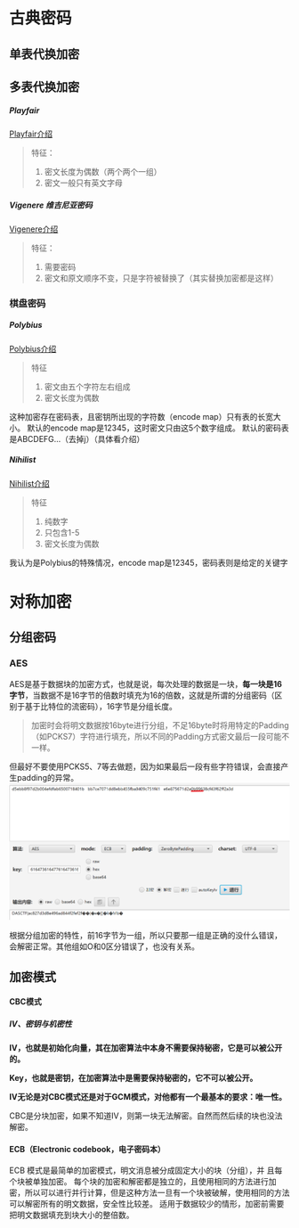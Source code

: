 # 古典密码

## 单表代换加密


## 多表代换加密

##### Playfair
[Playfair介绍](https://ctf-wiki.org/crypto/classical/polyalphabetic/#playfair)
> 特征：
> 1. 密文长度为偶数（两个两个一组）
> 2. 密文一般只有英文字母

##### Vigenere 维吉尼亚密码
[Vigenere介绍](https://ctf-wiki.org/crypto/classical/polyalphabetic/#vigenere)
> 特征：
> 1. 需要密码
> 2. 密文和原文顺序不变，只是字符被替换了（其实替换加密都是这样）

### 棋盘密码
##### Polybius
[Polybius介绍](https://ctf-wiki.org/crypto/classical/polyalphabetic/#polybius)
> 特征
> 1. 密文由五个字符左右组成
> 2. 密文长度为偶数

这种加密存在密码表，且密钥所出现的字符数（encode map）只有表的长宽大小。
默认的encode map是12345，这时密文只由这5个数字组成。
默认的密码表是ABCDEFG...（去掉j）（具体看介绍）

##### Nihilist
[Nihilist介绍](https://ctf-wiki.org/crypto/classical/polyalphabetic/#nihilist)
> 特征
> 1. 纯数字
> 2. 只包含1-5
> 3. 密文长度为偶数

我认为是Polybius的特殊情况，encode map是12345，密码表则是给定的关键字



# 对称加密

## 分组密码
### AES
AES是基于数据块的加密方式，也就是说，每次处理的数据是一块，**每一块是16字节**，当数据不是16字节的倍数时填充为16的倍数，这就是所谓的分组密码（区别于基于比特位的流密码），16字节是分组长度。

> 加密时会将明文数据按16byte进行分组，不足16byte时将用特定的Padding（如PCKS7）字符进行填充，所以不同的Padding方式密文最后一段可能不一样。

但最好不要使用PCKS5、7等去做题，因为如果最后一段有些字符错误，会直接产生padding的异常。
![](../../attachments/Pasted%20image%2020230909205742.png)

根据分组加密的特性，前16字节为一组，所以只要那一组是正确的没什么错误，会解密正常。其他组如O和0区分错误了，也没有关系。


## 加密模式
#### CBC模式
##### IV、密钥与机密性

**IV，也就是初始化向量，其在加密算法中本身不需要保持秘密，它是可以被公开的。**

**Key，也就是密钥，在加密算法中是需要保持秘密的，它不可以被公开。**

**IV无论是对CBC模式还是对于GCM模式，对他都有一个最基本的要求：唯一性。**

CBC是分块加密，如果不知道IV，则第一块无法解密。自然而然后续的块也没法解密。

#### ECB（Electronic codebook，电子密码本）
ECB 模式是最简单的加密模式，明文消息被分成固定大小的块（分组），并 且每个块被单独加密。 每个块的加密和解密都是独立的，且使用相同的方法进行加密，所以可以进行并行计算，但是这种方法一旦有一个块被破解，使用相同的方法可以解密所有的明文数据，安全性比较差。 适用于数据较少的情形，加密前需要把明文数据填充到块大小的整倍数。

